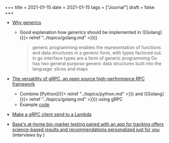 +++
title = 2021-01-15
date = 2021-01-15
tags = ["Journal"]
draft = false
+++

-   [Why generics](https://blog.golang.org/why-generics)
    -   Good explanation how _generics_ should be implemented in ([Golang]({{< relref "../topics/golang.md" >}}))

        > generic programming enables the representation of functions and data structures in a generic form, with types factored out. in go interface types are a form of generic programming Go has two general purpose generic data structures built into the language: slices and maps

-   [The versatility of gRPC, an open source high-performance RPC framework](https://aws.amazon.com/de/blogs/opensource/the-versatility-of-grpc-an-open-source-high-performance-rpc-framework/)
    -   Combine [Python]({{< relref "../topics/python.md" >}}) and ([Golang]({{< relref "../topics/golang.md" >}})) using gRPC
    -   Example [code](https://github.com/aws-samples/grpc-examples)
-   [Make a gRPC client send to a Lambda](https://blog.coinbase.com/grpc-to-aws-lambda-is-it-possible-4b29a9171d7f)
-   [Base's at-home bio-marker testing paired with an app for tracking offers science-based results and recommendations personalized just for you](https://daveasprey.com/get-base-761/) (interviews by )

